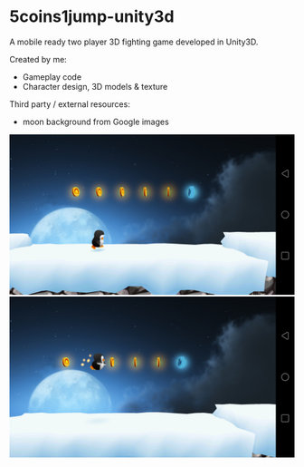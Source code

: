 # 5coins1jump-unity3d

A mobile ready two player 3D fighting game developed in Unity3D.

Created by me:
- Gameplay code
- Character design, 3D models & texture

Third party / external resources:
- moon background from Google images


![screenshot](screenshot1.png)
![screenshot](screenshot2.png)
